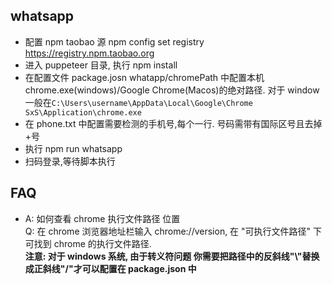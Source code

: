 ## whatsapp

- 配置 npm taobao 源 npm config set registry https://registry.npm.taobao.org
- 进入 puppeteer 目录, 执行 npm install
- 在配置文件 package.josn whatapp/chromePath 中配置本机 chrome.exe(windows)/Google Chrome(Macos)的绝对路径. 对于 window 一般在`C:\Users\username\AppData\Local\Google\Chrome SxS\Application\chrome.exe`
- 在 phone.txt 中配置需要检测的手机号,每个一行. 号码需带有国际区号且去掉+号
- 执行 npm run whatsapp
- 扫码登录,等待脚本执行

## FAQ

- A: 如何查看 chrome 执行文件路径 位置  
  Q: 在 chrome 浏览器地址栏输入 chrome://version, 在 "可执行文件路径" 下可找到 chrome 的执行文件路径.  
  **注意: 对于 windows 系统, 由于转义符问题 你需要把路径中的反斜线"\\"替换成正斜线"/"才可以配置在 package.json 中**
